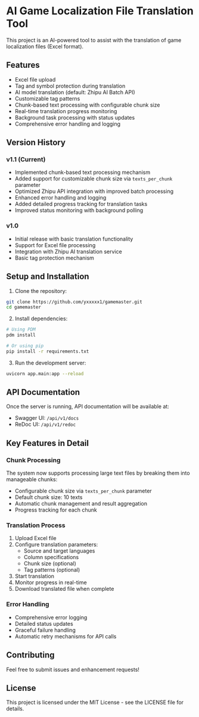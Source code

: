 # AI Game Localization File Translation Tool

This project is an AI-powered tool to assist with the translation of game localization files (Excel format).

## Features

* Excel file upload
* Tag and symbol protection during translation
* AI model translation (default: Zhipu AI Batch API)
* Customizable tag patterns
* Chunk-based text processing with configurable chunk size
* Real-time translation progress monitoring
* Background task processing with status updates
* Comprehensive error handling and logging

## Version History

### v1.1 (Current)
* Implemented chunk-based text processing mechanism
* Added support for customizable chunk size via `texts_per_chunk` parameter
* Optimized Zhipu API integration with improved batch processing
* Enhanced error handling and logging
* Added detailed progress tracking for translation tasks
* Improved status monitoring with background polling

### v1.0
* Initial release with basic translation functionality
* Support for Excel file processing
* Integration with Zhipu AI translation service
* Basic tag protection mechanism

## Setup and Installation

1. Clone the repository:
```bash
git clone https://github.com/yxxxxx1/gamemaster.git
cd gamemaster
```

2. Install dependencies:
```bash
# Using PDM
pdm install

# Or using pip
pip install -r requirements.txt
```

3. Run the development server:
```bash
uvicorn app.main:app --reload
```

## API Documentation

Once the server is running, API documentation will be available at:
* Swagger UI: `/api/v1/docs`
* ReDoc UI: `/api/v1/redoc`

## Key Features in Detail

### Chunk Processing
The system now supports processing large text files by breaking them into manageable chunks:
* Configurable chunk size via `texts_per_chunk` parameter
* Default chunk size: 10 texts
* Automatic chunk management and result aggregation
* Progress tracking for each chunk

### Translation Process
1. Upload Excel file
2. Configure translation parameters:
   * Source and target languages
   * Column specifications
   * Chunk size (optional)
   * Tag patterns (optional)
3. Start translation
4. Monitor progress in real-time
5. Download translated file when complete

### Error Handling
* Comprehensive error logging
* Detailed status updates
* Graceful failure handling
* Automatic retry mechanisms for API calls

## Contributing

Feel free to submit issues and enhancement requests!

## License

This project is licensed under the MIT License - see the LICENSE file for details. 